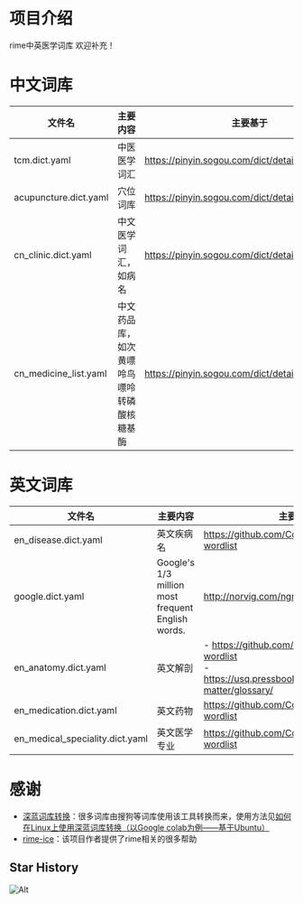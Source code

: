 # 项目介绍
rime中英医学词库
欢迎补充！

# 中文词库

| 文件名                | 主要内容                                   | 主要基于                                         |
| --------------------- | ------------------------------------------ | ------------------------------------------------ |
| tcm.dict.yaml         | 中医医学词汇                               | https://pinyin.sogou.com/dict/detail/index/2739  |
| acupuncture.dict.yaml | 穴位词库                                   | https://pinyin.sogou.com/dict/detail/index/75844 |
| cn_clinic.dict.yaml   | 中文医学词汇，如病名                       | https://pinyin.sogou.com/dict/detail/index/15125 |
| cn_medicine_list.yaml | 中文药品库，如次黄嘌呤鸟嘌呤转磷酸核糖基酶 | https://pinyin.sogou.com/dict/detail/index/20666 |



# 英文词库

| 文件名                          | 主要内容                                          | 主要基于                                                     |
| ------------------------------- | ------------------------------------------------- | ------------------------------------------------------------ |
| en_disease.dict.yaml            | 英文疾病名                                        | https://github.com/CodeSante/medical-wordlist                |
| google.dict.yaml                | Google's 1/3 million most frequent English words. | http://norvig.com/ngrams/count_1w.txt                        |
| en_anatomy.dict.yaml            | 英文解剖                                          | - https://github.com/CodeSante/medical-wordlist<br />- https://usq.pressbooks.pub/anatomy/back-matter/glossary/ |
| en_medication.dict.yaml         | 英文药物                                          | https://github.com/CodeSante/medical-wordlist                |
| en_medical_speciality.dict.yaml | 英文医学专业                                      | https://github.com/CodeSante/medical-wordlist                |

# 感谢
- [深蓝词库转换](https://github.com/studyzy/imewlconverter)：很多词库由搜狗等词库使用该工具转换而来，使用方法见[如何在Linux上使用深蓝词库转换（以Google colab为例——基于Ubuntu）](https://forum.beginner.center/t/topic/719)
- [rime-ice](https://github.com/iDvel/rime-ice)：该项目作者提供了rime相关的很多帮助



## Star History

![Alt](https://repobeats.axiom.co/api/embed/ddc3e1b371f832d3eee829ecaca1266b4bffbc11.svg "Repobeats analytics image")